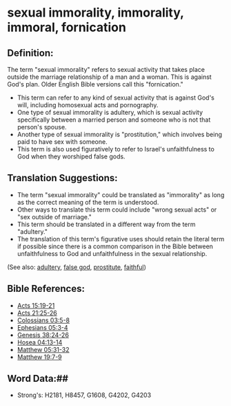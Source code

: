 # sexual immorality, immorality, immoral, fornication #

## Definition: ##

The term "sexual immorality" refers to sexual activity that takes place outside the marriage relationship of a man and a woman. This is against God's plan. Older English Bible versions call this "fornication."

* This term can refer to any kind of sexual activity that is against God's will, including homosexual acts and pornography.
* One type of sexual immorality is adultery, which is sexual activity specifically between a married person and someone who is not that person's spouse.
* Another type of sexual immorality is "prostitution," which involves being paid to have sex with someone.
* This term is also used figuratively to refer to Israel's unfaithfulness to God when they worshiped false gods.

## Translation Suggestions: ##

* The term "sexual immorality" could be translated as "immorality" as long as the correct meaning of the term is understood.
* Other ways to translate this term could include "wrong sexual acts" or "sex outside of marriage."
* This term should be translated in a different way from the term "adultery."
* The translation of this term's figurative uses should retain the literal term if possible since there is a common comparison in the Bible between unfaithfulness to God and unfaithfulness in the sexual relationship.

(See also: [adultery](../kt/adultery.md), [false god](../kt/falsegod.md), [prostitute](prostitute.md), [faithful](../kt/faithful.md))

## Bible References: ##

* [Acts 15:19-21](rc://en/tn/help/act/15/19)
* [Acts 21:25-26](rc://en/tn/help/act/21/25)
* [Colossians 03:5-8](rc://en/tn/help/col/03/05)
* [Ephesians 05:3-4](rc://en/tn/help/eph/05/03)
* [Genesis 38:24-26](rc://en/tn/help/gen/38/24)
* [Hosea 04:13-14](rc://en/tn/help/hos/04/13)
* [Matthew 05:31-32](rc://en/tn/help/mat/05/31)
* [Matthew 19:7-9](rc://en/tn/help/mat/19/07)

## Word Data:##

* Strong's: H2181, H8457, G1608, G4202, G4203
